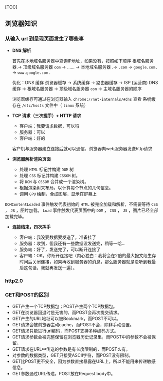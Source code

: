 [TOC]

## 浏览器知识

### 从输入 url 到呈现页面发生了哪些事

* **DNS 解析**

  首先在本地域名服务器中查询IP地址，如果没有，按照如下顺序
  根域名服务器.-> 顶级域名服务器 `com` -> …… -> 本地域名服务器
  .-> `.com` -> `google.com.` -> `www.google.com.` 

  优化：DNS 缓存
  浏览器缓存 -> 系统缓存 -> 路由器缓存 -> ISP (运营商) DNS 缓存 -> 根域名服务器 -> 顶级域名服务器 `com` -> 主域名服务器的顺序

  浏览器缓存可通过在浏览器输入 `chrome://net-internals/#dns` 查看
  系统缓存在 `/etc/hosts` 文件中（ `linux` 系统）

* **TCP 请求（三次握手）+ HTTP 请求**

  + 客户端：我要请求数据，可以吗
  + 服务器：可以
  + 客户端：好的

  客户机与服务器建立连接后就可以通信，浏览器向web服务器发送http请求

* **浏览器解析渲染页面**

  + 处理 `HTML` 标记并构建 `DOM` 树
  + 处理 `CSS` 标记并构建 `CSSOM` 树。
  + 将 `DOM` 与 `CSSOM` 合并成一个渲染树。
  + 根据渲染树来布局，以计算每个节点的几何信息。
  + 调用 `GPU` 绘制，合成图层，显示在屏幕上

`DOMContentLoaded` 事件触发代表初始的 `HTML` 被完全加载和解析，不需要等待 `CSS` ， `JS` ，图片加载。
`Load` 事件触发代表页面中的 `DOM` ， `CSS` ， `JS` ，图片已经全部加载完毕。

* **连接结束，四次挥手**

  + 客户端：我没要数据要发送了，准备挂了
  + 服务器：收到，但我还有一些数据没发送完，稍等一哈…
  + 服务端：好了，发送完了，可以断开连接了
  + 客户端：OK，你断开连接吧（内心独白：我将会在2倍的最大报文段生存时间后关闭连接，如果再收到服务器的消息，那么服务器就是没听到我最后这句话，我就再发送一遍）。

### http2.0

### GET和POST的区别

* GET产生一个TCP数据包；POST产生两个TCP数据包。
* GET在浏览器回退时是无害的，而POST会再次提交请求。
* GET产生的URL地址可以被Bookmark，而POST不可以。
* GET请求会被浏览器主动cache，而POST不会，除非手动设置。
* GET请求只能进行url编码，而POST支持多种编码方式。
* GET请求参数会被完整保留在浏览器历史记录里，而POST中的参数不会被保留。
* GET请求在URL中传送的参数是有长度限制的，而POST么有。
* 对参数的数据类型，GET只接受ASCII字符，而POST没有限制。
* GET比POST更不安全，因为参数直接暴露在URL上，所以不能用来传递敏感信息。
* GET参数通过URL传递，POST放在Request body中。

